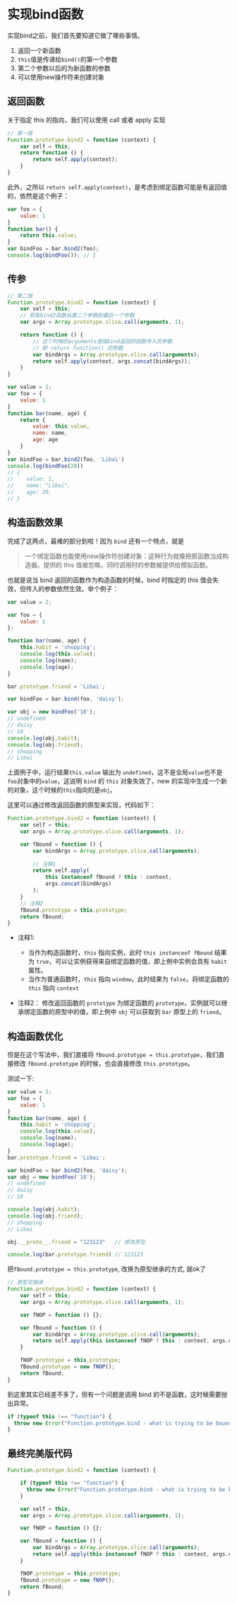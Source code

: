 # 实现bind函数

实现bind之前，我们首先要知道它做了哪些事情。

1. 返回一个新函数
2. `this`值是传递给`bind()`的第一个参数
3. 第二个参数以后的为新函数的参数
4. 可以使用new操作符来创建对象


## 返回函数

关于指定 this 的指向，我们可以使用 call 或者 apply 实现

```js
// 第一版
Function.prototype.bind2 = function (context) {
    var self = this;
    return function () {
        return self.apply(context);
    }
}
```
此外，之所以 `return self.apply(context)`，是考虑到绑定函数可能是有返回值的，依然是这个例子：

```js
var foo = {
    value: 1
}
function bar() {
	return this.value;
}
var bindFoo = bar.bind2(foo);
console.log(bindFoo()); // 1
```

## 传参


```js
// 第二版
Function.prototype.bind2 = function (context) {
    var self = this;
    // 获取bind2函数从第二个参数到最后一个参数
    var args = Array.prototype.slice.call(arguments, 1);

    return function () {
        // 这个时候的arguments是指bind返回的函数传入的参数
        // 即 return function() 的参数
        var bindArgs = Array.prototype.slice.call(arguments);
        return self.apply(context, args.concat(bindArgs));
    }
}

var value = 2;
var foo = {
    value: 1
}
function bar(name, age) {
    return {
		value: this.value,
		name: name,
        age: age
    }
}
var bindFoo = bar.bind2(foo, 'Libai')
console.log(bindFoo(20))
// {
// 	  value: 1,
// 	  name: "Libai",
// 	  age: 20,
// }
```

## 构造函数效果

完成了这两点，最难的部分到啦！因为 `bind` 还有一个特点，就是

> 一个绑定函数也能使用new操作符创建对象：这种行为就像把原函数当成构造器。提供的 this 值被忽略，同时调用时的参数被提供给模拟函数。

也就是说当 bind 返回的函数作为构造函数的时候，bind 时指定的 this 值会失效，但传入的参数依然生效。举个例子：

```js
var value = 2;

var foo = {
    value: 1
};

function bar(name, age) {
    this.habit = 'shopping';
    console.log(this.value);
    console.log(name);
    console.log(age);
}

bar.prototype.friend = 'Libai';

var bindFoo = bar.bind(foo, 'daisy');

var obj = new bindFoo('18');
// undefined
// daisy
// 18
console.log(obj.habit);
console.log(obj.friend);
// shopping
// Libai
```

上面例子中，运行结果`this.value` 输出为 `undefined`，这不是全局`value`也不是`foo`对象中的`value`，这说明 `bind` 的 `this` 对象失效了，new 的实现中生成一个新的对象，这个时候的`this`指向的是`obj`。

这里可以通过修改返回函数的原型来实现，代码如下：

```js
Function.prototype.bind2 = function (context) {
    var self = this;
    var args = Array.prototype.slice.call(arguments, 1);

    var fBound = function () {
        var bindArgs = Array.prototype.slice.call(arguments);
        
        // 注释1
        return self.apply(
            this instanceof fBound ? this : context, 
            args.concat(bindArgs)
        );
    }
    // 注释2
    fBound.prototype = this.prototype;
    return fBound;
}
```

- 注释1:
	- 当作为构造函数时，`this` 指向实例，此时 `this instanceof fBound` 结果为 `true`，可以让实例获得来自绑定函数的值，即上例中实例会具有 `habit` 属性。
	- 当作为普通函数时，`this` 指向 `window`，此时结果为 `false`，将绑定函数的 `this` 指向 `context`

- 注释2： 修改返回函数的 `prototype` 为绑定函数的 `prototype`，实例就可以继承绑定函数的原型中的值，即上例中 `obj` 可以获取到 `bar` 原型上的 `friend`。

## 构造函数优化

但是在这个写法中，我们直接将 `fBound.prototype = this.prototype`，我们直接修改 `fBound.prototype` 的时候，也会直接修改 `this.prototype`。

测试一下:

```js
var value = 2;
var foo = {
    value: 1
}
function bar(name, age) {
    this.habit = 'shopping';
    console.log(this.value);
    console.log(name);
    console.log(age);
}
bar.prototype.friend = 'Libai';

var bindFoo = bar.bind2(foo, 'daisy');
var obj = new bindFoo('18');
// undefined
// daisy
// 18

console.log(obj.habit);
console.log(obj.friend);
// shopping
// Libai

obj.__proto__.friend = "123123"   // 修改原型

console.log(bar.prototype.friend) // 123123
```

把`fBound.prototype = this.prototype`, 改换为原型继承的方式, 就ok了

```js
// 原型式继承
Function.prototype.bind2 = function (context) {
    var self = this;
    var args = Array.prototype.slice.call(arguments, 1);

    var fNOP = function () {};

    var fBound = function () {
        var bindArgs = Array.prototype.slice.call(arguments);
        return self.apply(this instanceof fNOP ? this : context, args.concat(bindArgs));
    }

    fNOP.prototype = this.prototype;
    fBound.prototype = new fNOP();
    return fBound;
}
```

到这里其实已经差不多了，但有一个问题是调用 bind 的不是函数，这时候需要抛出异常。

```js
if (typeof this !== "function") {
  throw new Error("Function.prototype.bind - what is trying to be bound is not callable");
}
```


## 最终完美版代码

```js
Function.prototype.bind2 = function (context) {

    if (typeof this !== "function") {
      throw new Error("Function.prototype.bind - what is trying to be bound is not callable");
    }

    var self = this;
    var args = Array.prototype.slice.call(arguments, 1);

    var fNOP = function () {};

    var fBound = function () {
        var bindArgs = Array.prototype.slice.call(arguments);
        return self.apply(this instanceof fNOP ? this : context, args.concat(bindArgs));
    }

    fNOP.prototype = this.prototype;
    fBound.prototype = new fNOP();
    return fBound;
}
```